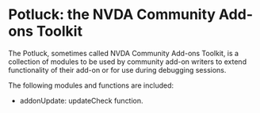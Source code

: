 # Potluck: the NVDA Community Add-ons Toolkit

The Potluck, sometimes called NVDA Community Add-ons Toolkit, is a collection of modules to be used by community add-on writers to extend functionality of their add-on or for use during debugging sessions.

The following modules and functions are included:

* addonUpdate: updateCheck function.

